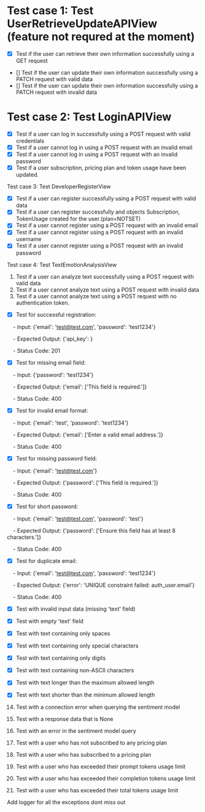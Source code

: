 
# Test case 1: Test UserRetrieveUpdateAPIView (feature not requred at the moment)

- [x]  Test if the user can retrieve their own information successfully using a GET request
- []  Test if the user can update their own information successfully using a PATCH request with valid data
- []  Test if the user can update their own information successfully using a PATCH request with invalid data

# Test case 2: Test LoginAPIView

- [x]  Test if a user can log in successfully using a POST request with valid credentials
- [x]  Test if a user cannot log in using a POST request with an invalid email
- [x]  Test if a user cannot log in using a POST request with an invalid password
- [x]  Test if a user subscription, pricing plan and token usage have been updated.

Test case 3: Test DeveloperRegisterView

- [x]  Test if a user can register successfully using a POST request with valid data
- [x]  Test if a user can register successfully and objects Subscription, TokenUsage created for the user.(plan=NOTSET)
- [x]  Test if a user cannot register using a POST request with an invalid email
- [x] Test if a user cannot register using a POST request with an invalid username
- [x]  Test if a user cannot register using a POST request with an invalid password

Test case 4: Test TextEmotionAnalysisView

1.  Test if a user can analyze text successfully using a POST request with valid data
2.  Test if a user cannot analyze text using a POST request with invalid data
3.  Test if a user cannot analyze text using a POST request with no authentication token.

- [x] Test for successful registration:

    - Input: {'email': '<test@test.com>', 'password': 'test1234'}

    - Expected Output: {'api_key': <generated API key>}

    - Status Code: 201

- [x] Test for missing email field:

    - Input: {'password': 'test1234'}

    - Expected Output: {'email': ['This field is required.']}

    - Status Code: 400

- [x] Test for invalid email format:

    - Input: {'email': 'test', 'password': 'test1234'}

    - Expected Output: {'email': ['Enter a valid email address.']}

    - Status Code: 400

- [x] Test for missing password field:

    - Input: {'email': '<test@test.com>'}

    - Expected Output: {'password': ['This field is required.']}

    - Status Code: 400

- [x] Test for short password:

    - Input: {'email': '<test@test.com>', 'password': 'test'}

    - Expected Output: {'password': ['Ensure this field has at least 8 characters.']}

    - Status Code: 400

- [x] Test for duplicate email:

    - Input: {'email': '<test@test.com>', 'password': 'test1234'}

    - Expected Output: {'error': 'UNIQUE constraint failed: auth_user.email'}

    - Status Code: 400

- [x] Test with invalid input data (missing 'text' field)

- [x] Test with empty 'text' field

- [x] Test with text containing only spaces

- [x] Test with text containing only special characters

- [x] Test with text containing only digits

- [x] Test with text containing non-ASCII characters

- [x] Test with text longer than the maximum allowed length

- [x] Test with text shorter than the minimum allowed length

14. Test with a connection error when querying the sentiment model

15. Test with a response data that is None

16. Test with an error in the sentiment model query

17. Test with a user who has not subscribed to any pricing plan

18. Test with a user who has subscribed to a pricing plan

19. Test with a user who has exceeded their prompt tokens usage limit

20. Test with a user who has exceeded their completion tokens usage limit

21. Test with a user who has exceeded their total tokens usage limit




Add logger for all the exceptions dont miss out 